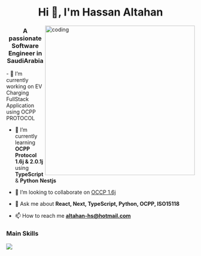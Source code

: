 <h1 align="center">Hi 👋, I'm Hassan Altahan</h1>
<img align="right" alt="coding" width="400" src="https://media2.giphy.com/media/v1.Y2lkPTc5MGI3NjExMGtxOWlnb3Rzd3d0YjE1aWVkcTN4cGZwb2Nxb2tlZTc2YWpjb3R1aSZlcD12MV9pbnRlcm5hbF9naWZfYnlfaWQmY3Q9Zw/jWmCUOcXidvDmAZgO2/giphy.webp">
<h3 align="center">A passionate Software Engineer in SaudiArabia</h3>
- 🔭 I’m currently working on EV Charging FullStack Application using OCPP PROTOCOL

- 🎋 I’m currently learning **OCPP Protocol 1.6j & 2.0.1j** using **TypeScript** & **Python** **Nestjs**


- 👯 I’m looking to collaborate on [OCCP 1.6j]((https://github.com/hpxix/OCPP-websocket))

- 💬 Ask me about **React, Next, TypeScript, Python, OCPP, ISO15118**

- 📫 How to reach me **altahan-hs@hotmail.com**


<h3 align="left">Main Skills</h3>

  <div align="left">
    <img src="https://skillicons.dev/icons?i=py,next,ts,nest,express,docker" />
  </div>

  
